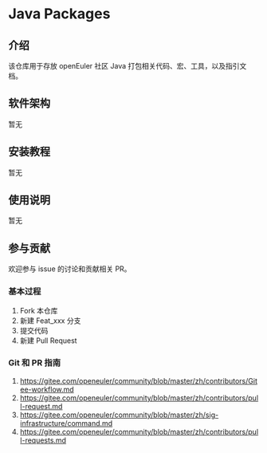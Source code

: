 # Java Packages

## 介绍

该仓库用于存放 openEuler 社区 Java 打包相关代码、宏、工具，以及指引文档。

## 软件架构

暂无


## 安装教程

暂无

## 使用说明

暂无

## 参与贡献

欢迎参与 issue 的讨论和贡献相关 PR。

### 基本过程
1.  Fork 本仓库
2.  新建 Feat_xxx 分支
3.  提交代码
4.  新建 Pull Request

### Git 和 PR 指南

1. https://gitee.com/openeuler/community/blob/master/zh/contributors/Gitee-workflow.md
2. https://gitee.com/openeuler/community/blob/master/zh/contributors/pull-request.md
3. https://gitee.com/openeuler/community/blob/master/zh/sig-infrastructure/command.md
4. https://gitee.com/openeuler/community/blob/master/zh/contributors/pull-requests.md

